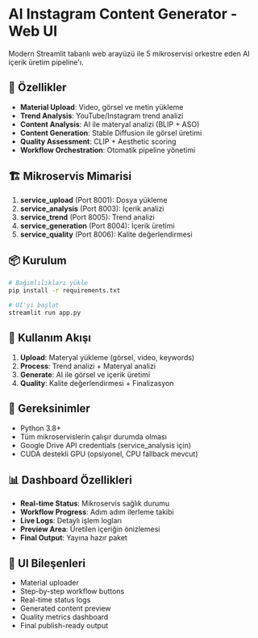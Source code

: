 # AI Instagram Content Generator - Web UI

Modern Streamlit tabanlı web arayüzü ile 5 mikroservisi orkestre eden AI içerik üretim pipeline'ı.

## 🚀 Özellikler

- **Material Upload**: Video, görsel ve metin yükleme
- **Trend Analysis**: YouTube/Instagram trend analizi
- **Content Analysis**: AI ile materyal analizi (BLIP + ASO)
- **Content Generation**: Stable Diffusion ile görsel üretimi
- **Quality Assessment**: CLIP + Aesthetic scoring
- **Workflow Orchestration**: Otomatik pipeline yönetimi

## 🏗️ Mikroservis Mimarisi

1. **service_upload** (Port 8001): Dosya yükleme
2. **service_analysis** (Port 8003): İçerik analizi
3. **service_trend** (Port 8005): Trend analizi
4. **service_generation** (Port 8004): İçerik üretimi
5. **service_quality** (Port 8006): Kalite değerlendirmesi

## 📦 Kurulum

```bash
# Bağımlılıkları yükle
pip install -r requirements.txt

# UI'yi başlat
streamlit run app.py
```

## 🎯 Kullanım Akışı

1. **Upload**: Materyal yükleme (görsel, video, keywords)
2. **Process**: Trend analizi + Materyal analizi
3. **Generate**: AI ile görsel ve içerik üretimi
4. **Quality**: Kalite değerlendirmesi + Finalizasyon

## 🔧 Gereksinimler

- Python 3.8+
- Tüm mikroservislerin çalışır durumda olması
- Google Drive API credentials (service_analysis için)
- CUDA destekli GPU (opsiyonel, CPU fallback mevcut)

## 📊 Dashboard Özellikleri

- **Real-time Status**: Mikroservis sağlık durumu
- **Workflow Progress**: Adım adım ilerleme takibi
- **Live Logs**: Detaylı işlem logları
- **Preview Area**: Üretilen içeriğin önizlemesi
- **Final Output**: Yayına hazır paket

## 🎨 UI Bileşenleri

- Material uploader
- Step-by-step workflow buttons
- Real-time status logs
- Generated content preview
- Quality metrics dashboard
- Final publish-ready output
